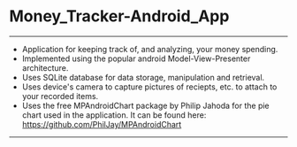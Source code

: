 # Money_Tracker-Android_App
*************************************************************************************
- Application for keeping track of, and analyzing, your money spending.
- Implemented using the popular android Model-View-Presenter architecture.
- Uses SQLite database for data storage, manipulation and retrieval.
- Uses device's camera to capture pictures of reciepts, etc. to attach to your recorded items.
- Uses the free MPAndroidChart package by Philip Jahoda for the pie chart used in the application.
  It can be found here: https://github.com/PhilJay/MPAndroidChart
*************************************************************************************
